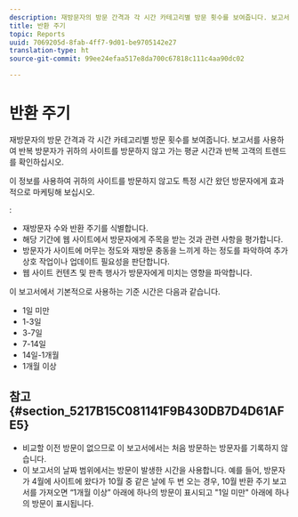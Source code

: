 ```yaml
---
description: 재방문자의 방문 간격과 각 시간 카테고리별 방문 횟수를 보여줍니다. 보고서를 사용하여 반복 방문자가 귀하의 사이트를 방문하지 않고 가는 평균 시간과 반복 고객의 트렌드를 확인하십시오.
title: 반환 주기
topic: Reports
uuid: 7069205d-8fab-4ff7-9d01-be9705142e27
translation-type: ht
source-git-commit: 99ee24efaa517e8da700c67818c111c4aa90dc02

---
```



# 반환 주기

재방문자의 방문 간격과 각 시간 카테고리별 방문 횟수를 보여줍니다. 보고서를 사용하여 반복 방문자가 귀하의 사이트를 방문하지 않고 가는 평균 시간과 반복 고객의 트렌드를 확인하십시오.

이 정보를 사용하여 귀하의 사이트를 방문하지 않고도 특정 시간 왔던 방문자에게 효과적으로 마케팅해 보십시오.

:

* 재방문자 수와 반환 주기를 식별합니다.
* 해당 기간에 웹 사이트에서 방문자에게 주목을 받는 것과 관련 사항을 평가합니다.
* 방문자가 사이트에 머무는 정도와 재방문 충동을 느끼게 하는 정도를 파악하여 추가 상호 작업이나 업데이트 필요성을 판단합니다.
* 웹 사이트 컨텐츠 및 판촉 행사가 방문자에게 미치는 영향을 파악합니다.

이 보고서에서 기본적으로 사용하는 기준 시간은 다음과 같습니다.

* 1일 미만
* 1-3일
* 3-7일
* 7-14일
* 14일-1개월
* 1개월 이상

## 참고 {#section_5217B15C081141F9B430DB7D4D61AFE5}

* 비교할 이전 방문이 없으므로 이 보고서에서는 처음 방문하는 방문자를 기록하지 않습니다.
* 이 보고서의 날짜 범위에서는 방문이 발생한 시간을 사용합니다. 예를 들어, 방문자가 4월에 사이트에 왔다가 10월 중 같은 날에 두 번 오는 경우, 10월 반환 주기 보고서를 가져오면 “1개월 이상” 아래에 하나의 방문이 표시되고 &quot;1일 미만&quot; 아래에 하나의 방문이 표시됩니다.

